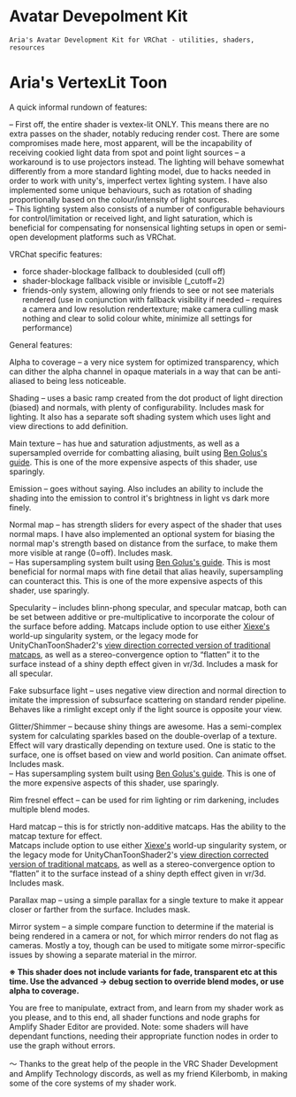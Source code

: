 # Avatar Devepolment Kit
	Aria's Avatar Development Kit for VRChat - utilities, shaders, resources


# Aria's VertexLit Toon
A quick informal rundown of features:

– First off, the entire shader is vextex-lit ONLY.  This means there are no extra passes on the shader, notably reducing render cost.
There are some compromises made here, most apparent, will be the incapability of receiving cookied light data from spot and point light sources – a workaround is to use projectors instead.  The lighting will behave somewhat differently from a more standard lighting model, due to hacks needed in order to work with unity's, imperfect vertex lighting system.  I have also implemented some unique behaviours, such as rotation of shading proportionally based on the colour/intensity of light sources.\
– This lighting system also consists of a number of configurable behaviours for control/limitation or received light, and light saturation, which is beneficial for compensating for nonsensical lighting setups in open or semi-open development platforms such as VRChat.

VRChat specific features:
- force shader-blockage fallback to doublesided (cull off)
- shader-blockage fallback visible or invisible (_cutoff=2)
- friends-only system, allowing only friends to see or not see materials rendered (use in conjunction with fallback visibility if needed – requires a camera and low resolution rendertexture; make camera culling mask nothing and clear to solid colour white, minimize all settings for performance)


General features:

Alpha to coverage – a very nice system for optimized transparency, which can dither the alpha channel in opaque materials in a way that can be anti-aliased to being less noticeable.

Shading – uses a basic ramp created from the dot product of light direction (biased) and normals, with plenty of configurability.  Includes mask for lighting.  It also has a separate soft shading system which uses light and view directions to add definition.

Main texture – has hue and saturation adjustments, as well as a supersampled override for combatting aliasing, built using [Ben Golus's guide](https://bgolus.medium.com/sharper-mipmapping-using-shader-based-supersampling-ed7aadb47bec).  This is one of the more expensive aspects of this shader, use sparingly.

Emission – goes without saying. Also includes an ability to include the shading into the emission to control it's brightness in light vs dark more finely.

Normal map – has strength sliders for every aspect of the shader that uses normal maps.  I have also implemented an optional system for biasing the normal map's strength based on distance from the surface, to make them more visible at range (0=off).  Includes mask.\
– Has supersampling system built using [Ben Golus's guide](https://bgolus.medium.com/sharper-mipmapping-using-shader-based-supersampling-ed7aadb47bec).  This is most beneficial for normal maps with fine detail that alias heavily, supersampling can counteract this.  This is one of the more expensive aspects of this shader, use sparingly.

Specularity – includes blinn-phong specular, and specular matcap, both can be set between additive or pre-multiplicative to incorporate the colour of the surface before adding.  Matcaps include option to use either [Xiexe's](https://github.com/Xiexe) world-up singularity system, or the legacy mode for UnityChanToonShader2's [view direction corrected version of traditional matcaps](https://twitter.com/kanihira/status/1061448868221480960), as well as a stereo-convergence option to “flatten” it to the surface instead of a shiny depth effect given in vr/3d.  Includes a mask for all specular.

Fake subsurface light – uses negative view direction and normal direction to imitate the impression of subsurface scattering on standard render pipeline.  Behaves like a rimlight except only if the light source is opposite your view.

Glitter/Shimmer – because shiny things are awesome.  Has a semi-complex system for calculating sparkles based on the double-overlap of a texture.  Effect will vary drastically depending on texture used.  One is static to the surface, one is offset based on view and world position.  Can animate offset.  Includes mask.\
– Has supersampling system built using [Ben Golus's guide](https://bgolus.medium.com/sharper-mipmapping-using-shader-based-supersampling-ed7aadb47bec).  This is one of the more expensive aspects of this shader, use sparingly.

Rim fresnel effect – can be used for rim lighting or rim darkening, includes multiple blend modes.

Hard matcap – this is for strictly non-additive matcaps.  Has the ability to the matcap texture for effect.\
Matcaps include option to use either [Xiexe's](https://github.com/Xiexe) world-up singularity system, or the legacy mode for UnityChanToonShader2's [view direction corrected version of traditional matcaps](https://twitter.com/kanihira/status/1061448868221480960), as well as a stereo-convergence option to “flatten” it to the surface instead of a shiny depth effect given in vr/3d.  Includes mask.

Parallax map – using a simple parallax for a single texture to make it appear closer or farther from the surface. Includes mask.

Mirror system – a simple compare function to determine if the material is being rendered in a camera or not, for which mirror renders do not flag as cameras.  Mostly a toy, though can be used to mitigate some mirror-specific issues by showing a separate material in the mirror.


**※ This shader does not include variants for fade, transparent etc at this time.  Use the advanced -> debug section to override blend modes, or use alpha to coverage.**


You are free to manipulate, extract from, and learn from my shader work as you please, and to this end, all shader functions and node graphs for Amplify Shader Editor are provided.  Note: some shaders will have dependant functions, needing their appropriate function nodes in order to use the graph without errors.

～
Thanks to the great help of the people in the VRC Shader Development and Amplify Technology discords, as well as my friend Kilerbomb, in making some of the core systems of my shader work.
